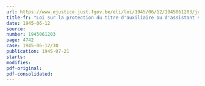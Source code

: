 ```yaml
---
url: https://www.ejustice.just.fgov.be/eli/loi/1945/06/12/1945061203/justel
title-fr: "Loi sur la protection du titre d'auxiliaire ou d'assistant social"
date: 1945-06-12
source:
number: 1945061203
page: 4742
case: 1945-06-12/30
publication: 1945-07-21
starts:
modifies:
pdf-original:
pdf-consolidated:
---
```


